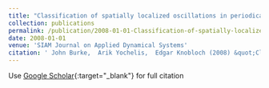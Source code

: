 ```yaml
---
title: "Classification of spatially localized oscillations in periodically forced dissipative systems"
collection: publications
permalink: /publication/2008-01-01-Classification-of-spatially-localized-oscillations-in-periodically-forced-dissipative-systems
date: 2008-01-01
venue: 'SIAM Journal on Applied Dynamical Systems'
citation: ' John Burke,  Arik Yochelis,  Edgar Knobloch (2008) &quot;Classification of spatially localized oscillations in periodically forced dissipative systems.&quot; <i>SIAM Journal on Applied Dynamical Systems</i>. 7, 651--711.'
---
```

Use [Google Scholar](https://scholar.google.com/scholar?q=Classification+of+spatially+localized+oscillations+in+periodically+forced+dissipative+systems){:target="_blank"} for full citation
